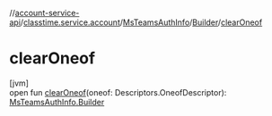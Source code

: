 //[account-service-api](../../../../index.md)/[classtime.service.account](../../index.md)/[MsTeamsAuthInfo](../index.md)/[Builder](index.md)/[clearOneof](clear-oneof.md)

# clearOneof

[jvm]\
open fun [clearOneof](clear-oneof.md)(oneof: Descriptors.OneofDescriptor): [MsTeamsAuthInfo.Builder](index.md)
